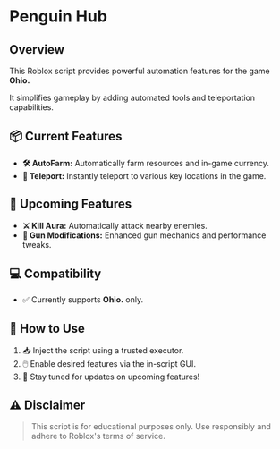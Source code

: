 # Penguin Hub

## Overview
This Roblox script provides powerful automation features for the game **Ohio.** 

It simplifies gameplay by adding automated tools and teleportation capabilities.

## 📦 Current Features
- **🛠️ AutoFarm:** Automatically farm resources and in-game currency.
- **📍 Teleport:** Instantly teleport to various key locations in the game.

## 🚧 Upcoming Features
- **⚔️ Kill Aura:** Automatically attack nearby enemies.
- **🔫 Gun Modifications:** Enhanced gun mechanics and performance tweaks.

## 💻 Compatibility
- ✅ Currently supports **Ohio.** only.

## 📖 How to Use
1. 📥 Inject the script using a trusted executor.
2. 🖱️ Enable desired features via the in-script GUI.
3. 🔔 Stay tuned for updates on upcoming features!

## ⚠️ Disclaimer
> This script is for educational purposes only. Use responsibly and adhere to Roblox's terms of service.
